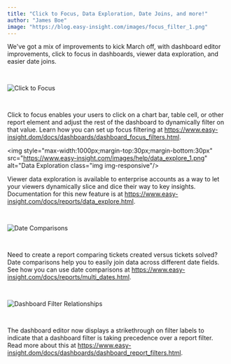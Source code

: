 ```yaml
---
title: "Click to Focus, Data Exploration, Date Joins, and more!"
author: "James Boe"
image: "https://blog.easy-insight.com/images/focus_filter_1.png"
---
```


We've got a mix of improvements to kick March off, with dashboard editor improvements, click to focus in dashboards, viewer data exploration, and easier date joins.<!--more-->

<img style="max-width:1000px;margin-top:30px;margin-bottom:30px" src="https://www.easy-insight.com/images/help/focus_filter_1.png" alt="Click to Focus" class="img img-responsive"/> 

Click to focus enables your users to click on a chart bar, table cell, or other report element and adjust the rest of the dashboard to dynamically filter on that value. Learn how you can set up focus filtering at <a href="https://www.easy-insight.dom/docs/dashboards/dashboard_focus_filters.html">https://www.easy-insight.dom/docs/dashboards/dashboard_focus_filters.html</a>.

<img style="max-width:1000px;margin-top:30px;margin-bottom:30px" src="https://www.easy-insight.com/images/help/data_explore_1.png" alt="Data Exploration class="img img-responsive"/> 

Viewer data exploration is available to enterprise accounts as a way to let your viewers dynamically slice and dice their way to key insights. Documentation for this new feature is at <a href="https://www.easy-insight.com/docs/reports/data_explore.html">https://www.easy-insight.com/docs/reports/data_explore.html</a>.

<img style="max-width:600px;margin-top:30px;margin-bottom:30px" src="https://www.easy-insight.com/images/help/comparison_date_0.png" alt="Date Comparisons" class="img img-responsive"/>

Need to create a report comparing tickets created versus tickets solved? Date comparisons help you to easily join data across different date fields. See how you can use date comparisons at <a href="https://www.easy-insight.com/docs/reports/multi_dates.html">https://www.easy-insight.com/docs/reports/multi_dates.html</a>.  

<img style="max-width:1000px;margin-top:30px;margin-bottom:30px" src="https://www.easy-insight.com/images/help/db_filters2.png" alt="Dashboard Filter Relationships" class="img img-responsive"/>

The dashboard editor now displays a strikethrough on filter labels to indicate that a dashboard filter is taking precedence over a report filter. Read more about this at <a href="https://www.easy-insight.dom/docs/dashboards/dashboard_report_filters.html">https://www.easy-insight.dom/docs/dashboards/dashboard_report_filters.html</a>.
